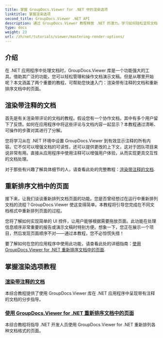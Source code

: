 ```yaml
---
title: 掌握 GroupDocs.Viewer for .NET 中的渲染选项
linktitle: 掌握渲染选项
second_title: GroupDocs.Viewer .NET API
description: 通过 GroupDocs.Viewer 教程释放 .NET 的潜力。学习如何轻松呈现文档、管理评论和重新排序页面。
type: docs
weight: 23
url: /zh/net/tutorials/viewer/mastering-render-options/
---
```

## 介绍

在 .NET 应用程序中处理文档时，GroupDocs.Viewer 库是一个功能强大的工具。借助其广泛的功能，您可以轻松管理和操作文档演示文稿。但是从哪里开始呢？本文涵盖了两个重要的教程，可帮助您快速入门：渲染带有注释的文档和重新排序文档中的页面。

## 渲染带注释的文档

首先是有关渲染带评论的文档的教程。假设您有一个协作文档，其中有多个用户留下了反馈。如何在应用程序中将这些评论与文档内容一起显示？本教程通过清晰、可操作的步骤对其进行了分解。

您将学习从在 .NET 环境中设置 GroupDocs.Viewer 到有效显示注释的所有内容。它不仅可以增强文档的可读性，还可以提供更改的上下文，这对于团队项目来说非常有用。直接从应用程序中使用注释可以增强用户体验，从而实现更具交互性的文档处理。

对于那些有兴趣了解具体细节的人，请查看此处的完整教程：[渲染带注释的文档](./rendering-document-comments/).

## 重新排序文档中的页面

接下来，让我们谈谈重新排列文档页面的功能。您是否曾经想过在运行中重新排列文档的流程？GroupDocs.Viewer 使这变得简单。本教程将引导您完成在不同文档格式中重新排列页面的过程。

您将了解如何实现简单的 UI 控件，让用户能够根据需要拖放页面。此功能在处理信息顺序非常重要的报告或演示文稿时特别方便。想象一下，您正在展示一个项目，然后发现页面顺序不对——通过本教程，您不必惊慌失措！

要了解如何在您的应用程序中使用此功能，请查看此处的详细指南：[使用 GroupDocs.Viewer for .NET 重新排序文档中的页面](./reordering-pages-in-document/).

## 掌握渲染选项教程
### [渲染带注释的文档](./rendering-document-comments/)
本综合教程提供了使用 GroupDocs.Viewer 库在 .NET 应用程序中呈现带有注释的文档的分步指导。
### [使用 GroupDocs.Viewer for .NET 重新排序文档中的页面](./reordering-pages-in-document/)
本综合教程将指导 .NET 开发人员使用 GroupDocs.Viewer for .NET 重新排列各种文档格式的页面。